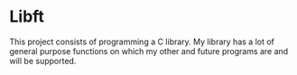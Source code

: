 # Libft

This project consists of programming a C library.
My library has a lot of general purpose functions on which my other and future programs are and will be supported.
